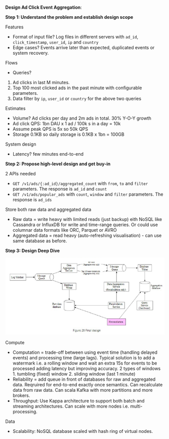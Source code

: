 **Design Ad Click Event Aggregation**:

**Step 1: Understand the problem and establish design scope**

Features
* Format of input file? Log files in different servers with `ad_id`, `click_timestamp`, `user_id`, `ip` and `country`
* Edge cases? Events arrive later than expected, duplicated events or system recovery.

Flows
* Queries? 
1. Ad clicks in last M minutes. 
2. Top 100 most clicked ads in the past minute with configurable parameters. 
3. Data filter by `ip`, `user_id` or `country` for the above two queries

Estimates
* Volume? Ad clicks per day and 2m ads in total. 30% Y-O-Y growth
* Ad click QPS: 1bn DAU x 1 ad / 100k s in a day = 10k
* Assume peak QPS is 5x so 50k QPS
* Storage 0.1KB so daily storage is 0.1KB x 1bn = 100GB

System design
* Latency? few minutes end-to-end

**Step 2: Propose high-level design and get buy-in**

2 APIs needed
* `GET /v1/ads/{:ad_id}/aggregated_count` with `from`, `to` and `filter` parameters. The response is `ad_id` and `count`
* `GET /v1/ads/popular_ads` with `count`, `window` and `filter` parameters. The response is `ad_ids`

Store both raw data and aggregated data
* Raw data = write heavy with limited reads (just backup) eith NoSQL like Cassandra or InfluxDB for write and time-range queries. Or could use columnar data formats like ORC, Parquet or AVRO
* Aggregated data = read heavy (auto-refreshing visualisation) - can use same database as before.

**Step 3: Design Deep Dive**

![image info](./../../../images/ads_aggregation.png)

Compute
* Computation = trade-off between using event time (handling delayed events) and processing time (large lags). Typical solution is to add a watermark i.e. a rolling window and wait an extra 15s for events to be processed adding latency but improving accuracy. 2 types of windows 1. tumbling (fixed) window 2. sliding window (last 1 minute)
* Reliability = add queue in front of databases for raw and aggregated data. Reqruired for end-to-end exactly once semantics. Can recalculate data from raw data. Can scala Kafka with more partitions and more brokers. 
* Throughput: Use Kappa architecture to support both batch and streaming architectures. Can scale with more nodes i.e. multi-processing.

Data
* Scalability: NoSQL database scaled with hash ring of virtual nodes. 